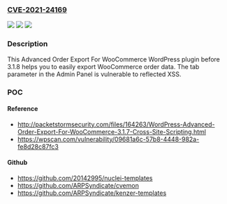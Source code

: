 ### [CVE-2021-24169](https://cve.mitre.org/cgi-bin/cvename.cgi?name=CVE-2021-24169)
![](https://img.shields.io/static/v1?label=Product&message=Advanced%20Order%20Export%20For%20WooCommerce&color=blue)
![](https://img.shields.io/static/v1?label=Version&message=3.1.8%3C%203.1.8%20&color=brighgreen)
![](https://img.shields.io/static/v1?label=Vulnerability&message=CWE-79%20Cross-site%20Scripting%20(XSS)&color=brighgreen)

### Description

This Advanced Order Export For WooCommerce WordPress plugin before 3.1.8 helps you to easily export WooCommerce order data. The tab parameter in the Admin Panel is vulnerable to reflected XSS.

### POC

#### Reference
- http://packetstormsecurity.com/files/164263/WordPress-Advanced-Order-Export-For-WooCommerce-3.1.7-Cross-Site-Scripting.html
- https://wpscan.com/vulnerability/09681a6c-57b8-4448-982a-fe8d28c87fc3

#### Github
- https://github.com/20142995/nuclei-templates
- https://github.com/ARPSyndicate/cvemon
- https://github.com/ARPSyndicate/kenzer-templates

